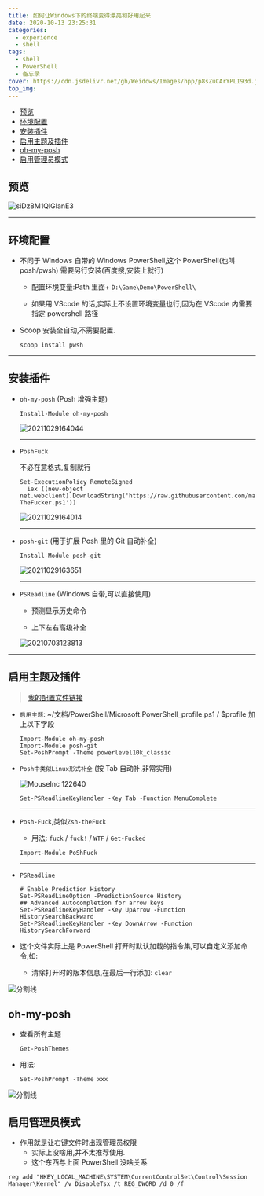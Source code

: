 ```yaml
---
title: 如何让Windows下的终端变得漂亮和好用起来
date: 2020-10-13 23:25:31
categories:
  - experience
  - shell
tags:
  - shell
  - PowerShell
  - 备忘录
cover: https://cdn.jsdelivr.net/gh/Weidows/Images/hpp/p8sZuCArYPLI93d.jpg
top_img:
---
```


<!--
 * @Author: Weidows
 * @LastEditors: Weidows
 * @LastEditTime: 2021-10-29 20:56:02
 * @FilePath: \Blog-private\source\_posts\experience\shell\pwsh.md
-->

- [预览](#预览)
- [环境配置](#环境配置)
- [安装插件](#安装插件)
- [启用主题及插件](#启用主题及插件)
- [oh-my-posh](#oh-my-posh)
- [启用管理员模式](#启用管理员模式)

## 预览

![siDz8M1QlGIanE3](https://cdn.jsdelivr.net/gh/Weidows/Images/hpp/L26PcmM3KnW9YfT.jpg)

---

## 环境配置

- 不同于 Windows 自带的 Windows PowerShell,这个 PowerShell(也叫 posh/pwsh) 需要另行安装(百度搜,安装上就行)

  - 配置环境变量:Path 里面+ `D:\Game\Demo\PowerShell\`

  - 如果用 VScode 的话,实际上不设置环境变量也行,因为在 VScode 内需要指定 powershell 路径

- Scoop 安装全自动,不需要配置.

  ```
  scoop install pwsh
  ```

---

## 安装插件

- `oh-my-posh` (Posh 增强主题)

  ```
  Install-Module oh-my-posh
  ```

  <img src="https://i.loli.net/2021/10/29/1d9Xs6ADR3MaNCy.png" alt="20211029164044" />

  ***

- `PoshFuck`

  不必在意格式,复制就行

  ```
  Set-ExecutionPolicy RemoteSigned
    iex ((new-object net.webclient).DownloadString('https://raw.githubusercontent.com/mattparkes/PoShFuck/master/Install-TheFucker.ps1'))
  ```

  <img src="https://i.loli.net/2021/10/29/JMwQv4UEDaZ1sob.png" alt="20211029164014" />

  ***

- `posh-git` (用于扩展 Posh 里的 Git 自动补全)

  ```
  Install-Module posh-git
  ```

  <img src="https://i.loli.net/2021/10/29/6wLnWidyZxf7IsT.png" alt="20211029163651" />

  ***

- `PSReadline` (Windows 自带,可以直接使用)

  - 预测显示历史命令

  - 上下左右高级补全

  <img src="https://i.loli.net/2021/07/03/qRsYkhSwMc4JezU.png" alt="20210703123813" />

---

## 启用主题及插件

> [我的配置文件链接](https://github.com/Weidows-projects/Programming-Configuration/blob/master/others/PowerShell/Microsoft.PowerShell_profile.ps1)

- `启用主题`: ~/文档/PowerShell/Microsoft.PowerShell_profile.ps1 / $profile 加上以下字段

  ```
  Import-Module oh-my-posh
  Import-Module posh-git
  Set-PoshPrompt -Theme powerlevel10k_classic
  ```

- `Posh中类似Linux形式补全` (按 Tab 自动补,非常实用)

  <img src="https://i.loli.net/2021/07/03/RoPeDmafdlTrK4S.png" alt="MouseInc 122640" />

  ```
  Set-PSReadlineKeyHandler -Key Tab -Function MenuComplete
  ```

  ***

- `Posh-Fuck`,类似`Zsh-theFuck`

  - 用法: `fuck` / `fuck!` / `WTF` / `Get-Fucked`

  ```
  Import-Module PoShFuck
  ```

  ***

- `PSReadline`

  ```
  # Enable Prediction History
  Set-PSReadLineOption -PredictionSource History
  ## Advanced Autocompletion for arrow keys
  Set-PSReadlineKeyHandler -Key UpArrow -Function HistorySearchBackward
  Set-PSReadlineKeyHandler -Key DownArrow -Function HistorySearchForward
  ```

- 这个文件实际上是 PowerShell 打开时默认加载的指令集,可以自定义添加命令,如:

  - 清除打开时的版本信息,在最后一行添加: `clear`

![分割线](https://cdn.jsdelivr.net/gh/Weidows/Images/img/divider.png)

## oh-my-posh

- 查看所有主题

  ```shell
  Get-PoshThemes
  ```

- 用法:

  ```shell
  Set-PoshPrompt -Theme xxx
  ```

![分割线](https://cdn.jsdelivr.net/gh/Weidows/Images/img/divider.png)

## 启用管理员模式

- 作用就是让右键文件时出现管理员权限
  - 实际上没啥用,并不太推荐使用.
  - 这个东西与上面 PowerShell 没啥关系

```
reg add "HKEY_LOCAL_MACHINE\SYSTEM\CurrentControlSet\Control\Session Manager\Kernel" /v DisableTsx /t REG_DWORD /d 0 /f
```
